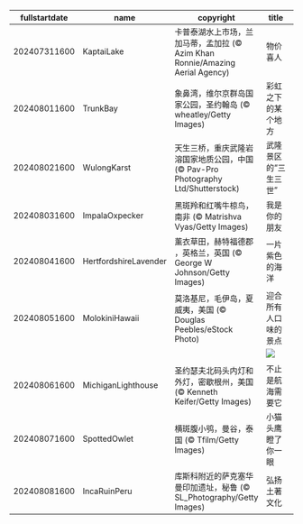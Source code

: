 |fullstartdate|name|copyright|title|image|
|--|--|--|--|--|
202407311600|KaptaiLake|卡普泰湖水上市场，兰加马蒂，孟加拉 (© Azim Khan Ronnie/Amazing Aerial Agency)|物价喜人|![](/zh-CN/2024/08/202407311600KaptaiLake.jpg)|
202408011600|TrunkBay|象鼻湾，维尔京群岛国家公园，圣约翰岛 (© wheatley/Getty Images)|彩虹之下的某个地方|![](/zh-CN/2024/08/202408011600TrunkBay.jpg)|
202408021600|WulongKarst|天生三桥，重庆武隆岩溶国家地质公园，中国 (© Pav-Pro Photography Ltd/Shutterstock)|武隆景区的“三生三世”|![](/zh-CN/2024/08/202408021600WulongKarst.jpg)|
202408031600|ImpalaOxpecker|黑斑羚和红嘴牛椋鸟，南非 (© Matrishva Vyas/Getty Images)|我是你的朋友|![](/zh-CN/2024/08/202408031600ImpalaOxpecker.jpg)|
202408041600|HertfordshireLavender|薰衣草田，赫特福德郡 ，英格兰，英国 (© George W Johnson/Getty Images)|一片紫色的海洋|![](/zh-CN/2024/08/202408041600HertfordshireLavender.jpg)|
202408051600|MolokiniHawaii|莫洛基尼，毛伊岛，夏威夷，美国 (© Douglas Peebles/eStock Photo)|迎合所有人口味的景点|![](/zh-CN/2024/08/202408051600MolokiniHawaii.jpg)|
||||![](/zh-CN/2024/08/.jpg)|
202408061600|MichiganLighthouse|圣约瑟夫北码头内灯和外灯，密歇根州，美国 (© Kenneth Keifer/Getty Images)|不止是航海需要它|![](/zh-CN/2024/08/202408061600MichiganLighthouse.jpg)|
202408071600|SpottedOwlet|横斑腹小鸮，曼谷，泰国 (© Tfilm/Getty Images)|小猫头鹰瞪了你一眼|![](/zh-CN/2024/08/202408071600SpottedOwlet.jpg)|
202408081600|IncaRuinPeru|库斯科附近的萨克塞华曼印加遗址，秘鲁 (© SL_Photography/Getty Images)|弘扬土著文化|![](/zh-CN/2024/08/202408081600IncaRuinPeru.jpg)|
